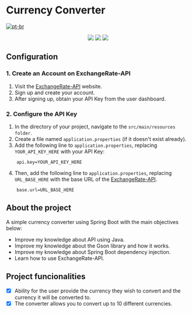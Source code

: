 # Currency Converter

[![pt-br](https://img.shields.io/badge/lang-pt--br-green.svg)](https://github.com/J0aoPaulo/currency-converter/blob/main/README.pt-br.md)

<p align=center>
  <img src="https://github.com/J0aoPaulo/currency-converter/assets/98539735/84066f49-0694-4fda-ac31-a6bda69b696d">
  <img src="https://github.com/J0aoPaulo/currency-converter/assets/98539735/84066f49-0694-4fda-ac31-a6bda69b696d">
  <img src="https://github.com/J0aoPaulo/currency-converter/assets/98539735/84066f49-0694-4fda-ac31-a6bda69b696d">
</p>

## Configuration 

### 1. Create an Account on ExchangeRate-API

1. Visit the [ExchangeRate-API](https://www.exchangerate-api.com/) website.
2. Sign up and create your account.
3. After signing up, obtain your API Key from the user dashboard.

### 2. Configure the API Key

1. In the directory of your project, navigate to the `src/main/resources folder`.
2. Create a file named `application.properties` (if it doesn't exist already).
3. Add the following line to `application.properties`, replacing `YOUR_API_KEY_HERE` with your API Key:

```properties
    api.key=YOUR_API_KEY_HERE
   ```    
4. Then, add the following line to `application.properties`, 
replacing `URL_BASE_HERE` with the base URL of the [ExchangeRate-API](https://www.exchangerate-api.com/).

```properties
    base.url=URL_BASE_HERE
  ```

## About the project

A simple currency converter using Spring Boot with the main objectives below:
 - Improve my knowledge about API using Java.
 - Improve my knowledge about the Gson library and how it works.
 - Improve my knowledge about Spring Boot dependency injection.
 - Learn how to use ExchangeRate-API.

## Project funcionalities

- [x] Ability for the user provide the currency they wish to convert and the currency it will be converted to.
- [x] The converter allows you to convert up to 10 different currencies.